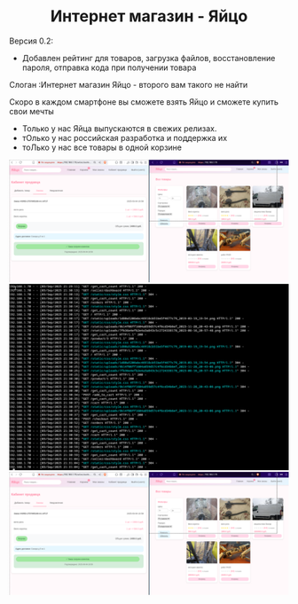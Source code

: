 <div align="center">
  <h1>  Интернет магазин - Яйцо </h1>
</div>

Версия 0.2:
 - Добавлен рейтинг для товаров, загрузка файлов, восстановление пароля, отправка кода при получении товара
   

Слоган :Интернет магазин Яйцо - второго вам такого не найти

Скоро в каждом смартфоне вы сможете взять Яйцо и сможете купить свои мечты
 - Только у нас Яйца выпускаются в свежих релизах.
 - тОлько у нас российская разработка  и поддержка их
 - тоЛько  у нас все товары в одной корзине

<img src="https://github.com/oditynet/egg/blob/main/pic1.png" title="example" width="800" />
<img src="https://github.com/oditynet/egg/blob/main/pic2.png" title="example" width="800" />
<img src="https://github.com/oditynet/egg/blob/main/pic3.png" title="example" width="800" />
